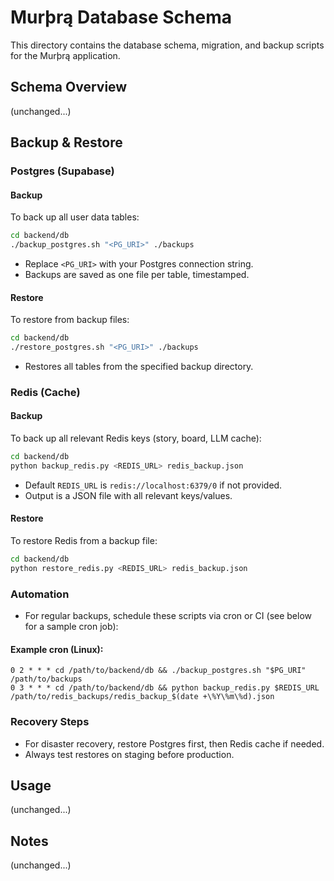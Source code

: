 # Murþrą Database Schema

This directory contains the database schema, migration, and backup scripts for the Murþrą application.

## Schema Overview

(unchanged...)

## Backup & Restore

### Postgres (Supabase)

#### Backup
To back up all user data tables:
```bash
cd backend/db
./backup_postgres.sh "<PG_URI>" ./backups
```
- Replace `<PG_URI>` with your Postgres connection string.
- Backups are saved as one file per table, timestamped.

#### Restore
To restore from backup files:
```bash
cd backend/db
./restore_postgres.sh "<PG_URI>" ./backups
```
- Restores all tables from the specified backup directory.

### Redis (Cache)

#### Backup
To back up all relevant Redis keys (story, board, LLM cache):
```bash
cd backend/db
python backup_redis.py <REDIS_URL> redis_backup.json
```
- Default `REDIS_URL` is `redis://localhost:6379/0` if not provided.
- Output is a JSON file with all relevant keys/values.

#### Restore
To restore Redis from a backup file:
```bash
cd backend/db
python restore_redis.py <REDIS_URL> redis_backup.json
```

### Automation
- For regular backups, schedule these scripts via cron or CI (see below for a sample cron job):

#### Example cron (Linux):
```
0 2 * * * cd /path/to/backend/db && ./backup_postgres.sh "$PG_URI" /path/to/backups
0 3 * * * cd /path/to/backend/db && python backup_redis.py $REDIS_URL /path/to/redis_backups/redis_backup_$(date +\%Y\%m\%d).json
```

### Recovery Steps
- For disaster recovery, restore Postgres first, then Redis cache if needed.
- Always test restores on staging before production.

## Usage

(unchanged...)

## Notes

(unchanged...)
